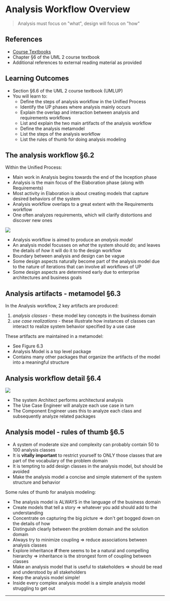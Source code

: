 # Analysis Workflow Overview #

> Analysis must focus on "what", design will focus on "how"
> 

## References ##

- [Course Textbooks](textbooks.md)
- Chapter &sect;6 of the UML 2 course textbook
- Additional references to external reading material as provided

## Learning Outcomes ##

- Section &sect;6.6 of the UML 2 course textbook (UMLUP)
- You will learn to:
	* Define the steps of analysis workflow in the Unified Process
	* Identify the UP phases where analysis mainly occurs
	* Explain the overlap and interaction between analysis and requirements workflows
	* List and explain the two main artifacts of the analysis workflow
	* Define the analysis metamodel
	* List the steps of the analysis workflow
	* List the rules of thumb for doing analysis modeling

## The analysis workflow  &sect;6.2 ##

Within the Unified Process:

- Main work in Analysis begins towards the end of the Inception phase
- Analysis is the main focus of the Elaboration phase (along with Requirements)
- Most activity in Elaboration is about creating models that capture desired behaviors of the system
- Analysis workflow overlaps to a great extent with the Requirements workflow
- One often analyzes requirements, which will clarify distortions and discover new ones

![][up-chart]

- Analysis workflow is aimed to produce an _analysis model_
- An analysis model focusses on _what_ the system should do; and leaves the details of _how_ it will do it to the design workflow
- Boundary between analysis and design can be vague
- Some design aspects naturally become part of the analysis model due to the nature of iterations that can involve all workflows of UP
- Some design aspects are determined early due to enterprise architectures and business goals

## Analysis artifacts - metamodel &sect;6.3 ##

In the Analysis workflow, 2 key artifacts are produced:

1. _analysis classes_ - these model key concepts in the business domain
2. _use case realizations_ - these illustrate how instances of classes can interact to realize system behavior specified by a use case

These artifacts are maintained in a metamodel:

<!-- Analysis metamodel
Could include diagram here to represent analysis metamodel from textbook
-->

- See Figure 6.3
- Analysis Model is a top level package
- Contains many other packages that organize the artifacts of the model into a meaningful structure

## Analysis workflow detail &sect;6.4 ##

![][up-analysis-workflow]

- The system Architect performs architectural analysis
- The Use Case Engineer will analyze each use case in turn
- The Component Engineer uses this to analyze each class and subsequently analyze related packages

## Analysis model - rules of thumb &sect;6.5 ##

- A system of moderate size and complexity can probably contain 50 to 100 analysis classes
- It is **vitally important** to restrict yourself to ONLY those classes that are part of the vocabulary of the problem domain
- It is tempting to add design classes in the analysis model, but should be avoided
- Make the analysis model a concise and simple statement of the system structure and behavior

Some rules of thumb for analysis modeling:

- The analysis model is ALWAYS in the language of the business domain
- Create models that tell a story &rArr; whatever you add should add to the understanding
- Concentrate on capturing the big picture &rArr; don't get bogged down on the details of how
- Distinguish clearly between the problem domain and the solution domain
- Always try to minimize coupling &rArr; reduce associations between analysis classes
- Explore inheritance **if** there seems to be a natural and compelling hierarchy &rArr; inheritance is the strongest form of coupling between classes
- Make an analysis model that is useful to stakeholders &rArr; should be read and understood by all stakeholders
- Keep the analysis model simple!
- Inside every complex analysis model is a simple analysis model struggling to get out

---

[up-chart]: https://s3-us-west-2.amazonaws.com/oosa-wiki/uploads/images/up-chart.png

[up-analysis-workflow]: http://yuml.me/c67b2d76
<!-- steps for analysis workflow
(start)->(Perform architectural analysis)->(Analyze use cases)->(Analyze classes)->(Analyze packages)->(end)
-->